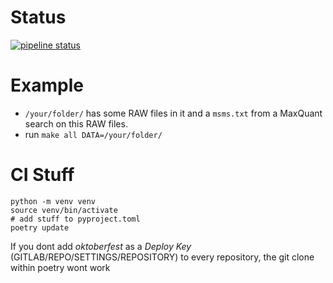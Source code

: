 # Status

[![pipeline status](https://gitlab.lrz.de/compmass/prosit/app/oktoberfest/badges/develop/pipeline.svg)](https://gitlab.lrz.de/compmass/prosit/app/oktoberfest/commits/develop)

# Example

-   `/your/folder/` has some RAW files in it and a `msms.txt` from a MaxQuant search on this RAW files.
-   run `make all DATA=/your/folder/`

# CI Stuff

```
python -m venv venv
source venv/bin/activate
# add stuff to pyproject.toml
poetry update
```

If you dont add _oktoberfest_ as a _Deploy Key_ (GITLAB/REPO/SETTINGS/REPOSITORY) to every repository, the git clone within poetry wont work
